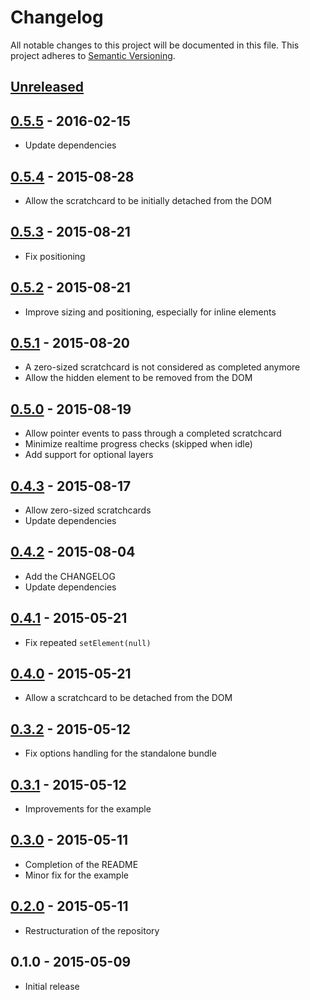 # Changelog
All notable changes to this project will be documented in this file.
This project adheres to [Semantic Versioning](http://semver.org/).

## [Unreleased][unreleased]

## [0.5.5] - 2016-02-15
- Update dependencies

## [0.5.4] - 2015-08-28
- Allow the scratchcard to be initially detached from the DOM

## [0.5.3] - 2015-08-21
- Fix positioning

## [0.5.2] - 2015-08-21
- Improve sizing and positioning, especially for inline elements

## [0.5.1] - 2015-08-20
- A zero-sized scratchcard is not considered as completed anymore
- Allow the hidden element to be removed from the DOM

## [0.5.0] - 2015-08-19
- Allow pointer events to pass through a completed scratchcard
- Minimize realtime progress checks (skipped when idle)
- Add support for optional layers

## [0.4.3] - 2015-08-17
- Allow zero-sized scratchcards
- Update dependencies

## [0.4.2] - 2015-08-04
- Add the CHANGELOG
- Update dependencies

## [0.4.1] - 2015-05-21
- Fix repeated `setElement(null)`

## [0.4.0] - 2015-05-21
- Allow a scratchcard to be detached from the DOM

## [0.3.2] - 2015-05-12
- Fix options handling for the standalone bundle

## [0.3.1] - 2015-05-12
- Improvements for the example

## [0.3.0] - 2015-05-11
- Completion of the README
- Minor fix for the example

## [0.2.0] - 2015-05-11
- Restructuration of the repository

## 0.1.0 - 2015-05-09
- Initial release

[unreleased]: https://github.com/connesc/scratchcard/compare/v0.5.5...HEAD
[0.5.5]: https://github.com/connesc/scratchcard/compare/v0.5.4...v0.5.5
[0.5.4]: https://github.com/connesc/scratchcard/compare/v0.5.3...v0.5.4
[0.5.3]: https://github.com/connesc/scratchcard/compare/v0.5.2...v0.5.3
[0.5.2]: https://github.com/connesc/scratchcard/compare/v0.5.1...v0.5.2
[0.5.1]: https://github.com/connesc/scratchcard/compare/v0.5.0...v0.5.1
[0.5.0]: https://github.com/connesc/scratchcard/compare/v0.4.3...v0.5.0
[0.4.3]: https://github.com/connesc/scratchcard/compare/v0.4.2...v0.4.3
[0.4.2]: https://github.com/connesc/scratchcard/compare/v0.4.1...v0.4.2
[0.4.1]: https://github.com/connesc/scratchcard/compare/v0.4.0...v0.4.1
[0.4.0]: https://github.com/connesc/scratchcard/compare/v0.3.2...v0.4.0
[0.3.2]: https://github.com/connesc/scratchcard/compare/v0.3.1...v0.3.2
[0.3.1]: https://github.com/connesc/scratchcard/compare/v0.3.0...v0.3.1
[0.3.0]: https://github.com/connesc/scratchcard/compare/v0.2.0...v0.3.0
[0.2.0]: https://github.com/connesc/scratchcard/compare/v0.1.0...v0.2.0
